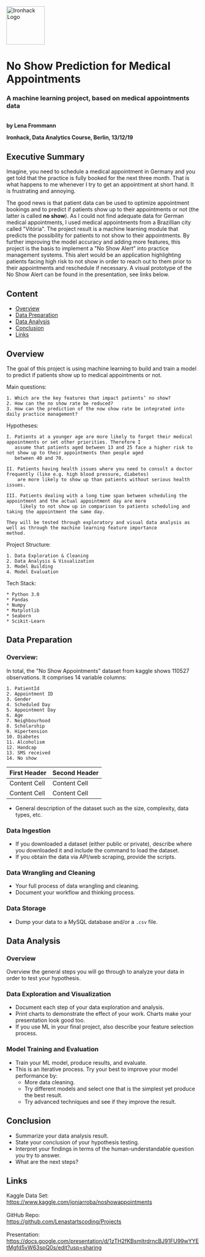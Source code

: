 <img src="https://bit.ly/2VnXWr2" alt="Ironhack Logo" width="100"/>

# No Show Prediction for Medical Appointments

### A machine learning project, based on medical appointments data

<br/> **by Lena Frommann** <br/>

**Ironhack, Data Analytics Course, Berlin, 13/12/19**

## Executive Summary

Imagine, you need to schedule a medical appointment in Germany and you get told that the practice is fully booked for the next three month. That is what happens to me whenever I try to get an appointment at short hand. It is frustrating and annoying.<br/> 

The good news is that patient data can be used to optimize appointment bookings and to predict if patients show up to their appointments or not (the latter is called **no show**). As I could not find adequate data for German medical appointments, I used medical appointments from a Brazillian city called "Vitória". The project result is a machine learning module that predicts the possibility for patients to not show to their appointments. By further improving the model accuracy and adding more features, this project is the basis to implement a "No Show Alert" into practice management systems. This alert would be an application highlighting patients facing high risk to not show in order to reach out to them prior to their appointments and reschedule if necessary. A visual prototype of the No Show Alert can be found in the presentation, see links below.

## Content

- [Overview](#overview)
- [Data Preparation](#data-preparation)
- [Data Analysis](#data-analysis)
- [Conclusion](#conclusion)
- [Links](#links)


## Overview

The goal of this project is using machine learning to build and train a model to predict if patients show up to medical appointments or not.

Main questions:

    1. Which are the key features that impact patients’ no show?
    2. How can the no show rate be reduced?
    3. How can the prediction of the now show rate be integrated into daily practice management? 

Hypotheses:

    I. Patients at a younger age are more likely to forget their medical appointments or set other priorities. Therefore I
       assume that patients aged between 13 and 25 face a higher risk to not show up to their appointments then people aged
       between 40 and 70.

    II. Patients having health issues where you need to consult a doctor frequently (like e.g. high blood pressure, diabetes)
        are more likely to show up than patients without serious health issues.
        
    III. Patients dealing with a long time span between scheduling the appointment and the actual appointment day are more
         likely to not show up in comparison to patients scheduling and taking the appointment the same day.

    They will be tested through exploratory and visual data analysis as well as through the machine learning feature importance
    method.

Project Structure:

	1. Data Exploration & Cleaning
    2. Data Analysis & Visualization
    3. Model Building
    4. Model Evaluation
    
Tech Stack:

	* Python 3.0
    * Pandas
    * Numpy
    * Matplotlib
    * Seaborn
    * Scikit-Learn

## Data Preparation

### Overview:

In total, the "No Show Appointments" dataset from kaggle shows 110527 observations.
It comprises 14 variable columns:

    1. PatientId
    2. Appointment ID
    3. Gender
    4. Scheduled Day
    5. Appointment Day
    6. Age
    7. Neighbourhood
    8. Scholarship
    9. Hipertension
    10. Diabetes
    11. Alcoholism
    12. Handcap
    13. SMS received
    14. No show
    
| First Header  | Second Header |
| ------------- | ------------- |
| Content Cell  | Content Cell  |
| Content Cell  | Content Cell  |

* General description of the dataset such as the size, complexity, data types, etc.

### Data Ingestion

* If you downloaded a dataset (either public or private), describe where you downloaded it and include the command to load the dataset.
* If you obtain the data via API/web scraping, provide the scripts.

### Data Wrangling and Cleaning

* Your full process of data wrangling and cleaning.
* Document your workflow and thinking process.

### Data Storage

* Dump your data to a MySQL database and/or a `.csv` file.

## Data Analysis

### Overview

Overview the general steps you will go through to analyze your data in order to test your hypothesis.

### Data Exploration and Visualization

* Document each step of your data exploration and analysis.
* Print charts to demonstrate the effect of your work. Charts make your presentation look good too.
* If you use ML in your final project, also describe your feature selection process.

### Model Training and Evaluation

* Train your ML model, produce results, and evaluate.
* This is an iterative process. Try your best to improve your model performance by:
	* More data cleaning.
	* Try different models and select one that is the simplest yet produce the best result.
	* Try advanced techniques and see if they improve the result.

## Conclusion

* Summarize your data analysis result.
* State your conclusion of your hypothesis testing.
* Interpret your findings in terms of the human-understandable question you try to answer.
* What are the next steps?

## Links
Kaggle Data Set:<br/>
https://www.kaggle.com/joniarroba/noshowappointments<br/>
<br/>GitHub Repo:<br/>
https://github.com/Lenastartscoding/Projects<br/>
<br/>Presentation:<br/>
https://docs.google.com/presentation/d/1zTH2fKBsmltrdrncBJ91FU99wYYEtMgfd5vW63spQ0s/edit?usp=sharing